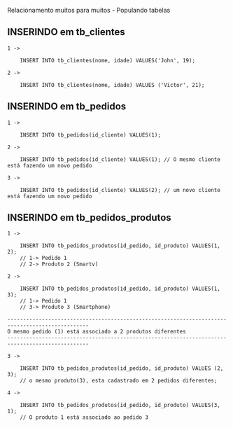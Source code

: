 Relacionamento muitos para muitos - Populando tabelas

## INSERINDO em tb_clientes

    1 ->

        INSERT INTO tb_clientes(nome, idade) VALUES('John', 19);

    2 ->

        INSERT INTO tb_clientes(nome, idade) VALUES ('Victor', 21);

## INSERINDO em tb_pedidos

    1 ->
        
        INSERT INTO tb_pedidos(id_cliente) VALUES(1);

    2 ->

        INSERT INTO tb_pedidos(id_cliente) VALUES(1); // O mesmo cliente está fazendo um novo pedido

    3 ->

        INSERT INTO tb_pedidos(id_cliente) VALUES(2); // um novo cliente está fazendo um novo pedido

## INSERINDO em tb_pedidos_produtos

    1 ->

        INSERT INTO tb_pedidos_produtos(id_pedido, id_produto) VALUES(1, 2);
        // 1-> Pedido 1
        // 2-> Produto 2 (Smartv)

    2 ->

        INSERT INTO tb_pedidos_produtos(id_pedido, id_produto) VALUES(1, 3);
        // 1-> Pedido 1
        // 3-> Produto 3 (Smartphone)

    ------------------------------------------------------------------------------------------------
    O mesmo pedido (1) está associado a 2 produtos diferentes
    ------------------------------------------------------------------------------------------------

    3 ->

        INSERT INTO tb_pedidos_produtos(id_pedido, id_produto) VALUES (2, 3);
        // o mesmo produto(3), esta cadastrado em 2 pedidos diferentes;
    
    4 ->

        INSERT INTO tb_pedidos_produtos(id_pedido, id_produto) VALUES(3, 1);
        // O produto 1 está associado ao pedido 3